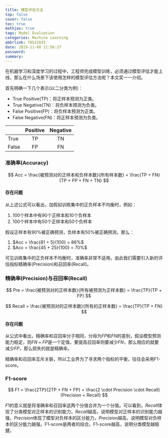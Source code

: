 ```yaml
---
title: 模型评估方法
top: false
cover: false
toc: true
mathjax: true
tags: Model Evaluation
categories: Machine Learning
abbrlink: f8522835
date: 2019-11-08 11:56:27
password:
summary:
---
```


在机器学习和深度学习的过程中，工程师完成模型训练，必须通过模型评估才能上线，那么在什么场景下该使用怎样的模型评估方法呢？本文奖一一介绍。

首先明确一下几个表示(以二分类为例)：

- True Positive(TP)：将正样本预测为正类。
- True Negative(TN)：将负样本预测为负类。
- False Positive(FP)：将负样本预测为正类。
- False Negative(FN)：将正样本预测为负类。

|       | Positive | Negative |
| ----- | :------: | :------: |
| True  |    TP    |    TN    |
| False |    FP    |    FN    |

### 准确率(Accuracy)

$$
Acc = \frac{被预测对的正样本和负样本数}{所有样本数} = \frac{TP + FN}{TP + FP + FN + TN}
$$

#### 存在问题

从上述公式可以看出，加假如训练集中的正负样本不均衡时，例如：

1. 100个样本中有90个正样本和10个负样本
2. 100个样本中有50个正样本和50个负样本

假设正样本有90%被正确预测，负样本有50%被正确预测，那么：

1. $Acc = \frac{81 + 5}{100} = 86%$
2. $Acc = \frac{45 + 25}{100} = 70%$

可见训练集中的正负样本不均衡时，准确率非常不适用。由此我们需要引入新的评估指标精确率(Precision)和召回率(Recall)。

### 精确率(Precision)与召回率(Recall)

$$
Pre = \frac{被预测对的正样本数}{所有被预测为正样本数} = \frac{TP}{TP + FP}
$$

$$
Recall = \frac{被预测对的正样本数}{所有的正样本数} = \frac{TP}{TP + FN}
$$

#### 存在问题

从公式中看出，精确率和召回率分子相同，分母为$FP$和$FN$的差别，假设模型预测能力稳定，则$FN + FP$是一个定值，要提高召回率则要减少$FN$，那么相应的就要减少$FP$，那么损失的就是精确率。

精确率和召回率互斥关联，所以工业界为了寻求两个指标的平衡，往往会采用F1-score。

### F1-score

$$
F1 = \frac{2TP}{2TP + FN + FP} = \frac{2 \cdot Precision \cdot Recall}{Precision + Recall}
$$

$F1$的意义就是将准确率和召回率这两个分值合并为一个分值。可以看到，$Recall$体现了分类模型对正样本的识别能力，$Recall$越高，说明模型对正样本的识别能力越强，$Precision$体现了模型对负样本的区分能力，$Precision$越高，说明模型对负样本的区分能力越强。F1-score是两者的综合。F1-score越高，说明分类模型越稳健。
